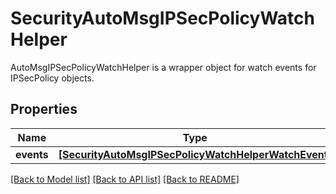 # SecurityAutoMsgIPSecPolicyWatchHelper

AutoMsgIPSecPolicyWatchHelper is a wrapper object for watch events for IPSecPolicy objects.
## Properties
Name | Type | Description | Notes
------------ | ------------- | ------------- | -------------
**events** | [**[SecurityAutoMsgIPSecPolicyWatchHelperWatchEvent]**](SecurityAutoMsgIPSecPolicyWatchHelperWatchEvent.md) |  | [optional] 

[[Back to Model list]](../README.md#documentation-for-models) [[Back to API list]](../README.md#documentation-for-api-endpoints) [[Back to README]](../README.md)


